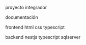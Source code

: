 proyecto integrador

documentación

frontend
html css typescript


backend
nestjs typescript sqlserver